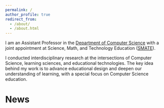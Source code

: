 ```yaml
---
permalink: /
author_profile: true
redirect_from: 
  - /about/
  - /about.html
---
```

I am an Assistant Professor in the [Department of Computer Science](https://cs.wwu.edu/) with a joint appointment at Science, Math, and Technology Education ([SMATE](https://smate.wwu.edu/)). 

I conducted interdisciplinary research at the intersections of Computer Science, learning sciences, and educational technologies. The key idea behind my work is to advance educational design and deepen our understanding of learning, with a special focus on Computer Science education. 

News
======


